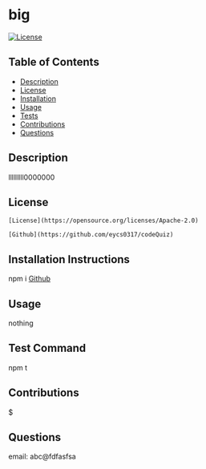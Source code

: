 # **big**

  [![License](https://img.shields.io/badge/License-Apache%202.0-blue.svg)](https://opensource.org/licenses/Apache-2.0)


  ## Table of Contents
  * [Description](#description)
  * [License](#license)
  * [Installation](#installation-instructions)
  * [Usage](#usage)
  * [Tests](#test-command)
  * [Contributions](#contributions)
  * [Questions](#questions)

  ## Description

  lllllllll0000000

  ## License

    [License](https://opensource.org/licenses/Apache-2.0)

    [Github](https://github.com/eycs0317/codeQuiz)

  ## Installation Instructions
  npm i
  [Github](https://github.com/eycs0317/codeQuiz)

  ## Usage
  nothing

  ## Test Command
  npm t

  ## Contributions
  $$$$$





  ## Questions
  email: abc@fdfasfsa
